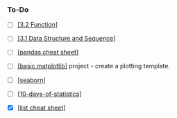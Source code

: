 ### To-Do
- [ ] [[3.2 Function]]() 
- [ ] [[3.1 Data Structure and Sequence]]() 
- [ ] [[pandas cheat sheet]]() 
- [ ] [[basic matplotlib]]() project - create a plotting template. 
- [ ] [[seaborn]](https://seaborn.pydata.org/tutorial.html)
- [ ] [[10-days-of-statistics]](https://www.hackerrank.com/domains/tutorials/10-days-of-statistics)
- [x] [[list cheat sheet]]() 






